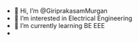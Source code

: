 - 👋 Hi, I’m @GiriprakasamMurgan
- 👀 I’m interested in Electrical Engineering
- 🌱 I’m currently learning BE EEE
- <!---
GiriprakasamMurgan/GiriprakasamMurgan is a ✨ special ✨ repository because its `README.md` (this file) appears on your GitHub profile.
You can click the Preview link to take a look at your changes.
--->
